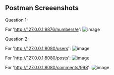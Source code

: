## Postman Screeenshots

Question 1:

For 'http://127.0.0.1:9876/numbers/e':
![image](https://github.com/user-attachments/assets/faa58b68-7b3f-4ee6-810a-0d82f5baf78d)


Question 2:

For 'http://127.0.0.1:8080/users':
![image](https://github.com/user-attachments/assets/6d9548f1-f751-4f7b-af19-7b8d6bd2af4b)


For 'http://127.0.0.1:8080/posts':
![image](https://github.com/user-attachments/assets/7916573b-0f30-42cb-a144-c93739eaba8b)

For 'http://127.0.0.1:8080/comments/998':
![image](https://github.com/user-attachments/assets/949a8f33-35da-438c-a756-da414b193a8e)

